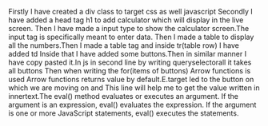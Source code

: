 Firstly I have created a div class to target css as well javascript  Secondly I have added a head tag h1 to add calculator which will display in the live screen.  Then I have made a input type to show the calculator screen.The input tag is specifically meant to enter data. Then I made a table to display all the numbers.Then I made a table tag and inside tr(table row) I have added td Inside that I have added some buttons.Then in similar manner I have copy pasted it.In js in  second  line by writing queryselectorall it takes all buttons Then when writing the for(items of buttons) Arrow functions is used Arrow functions returns value by default.E.target led to the button on which we are moving on and This line will help me to get the value written in innertext.The eval() method evaluates or executes an argument. If the argument is an expression, eval() evaluates the expression. If the argument is one or more JavaScript statements, eval() executes the statements.
